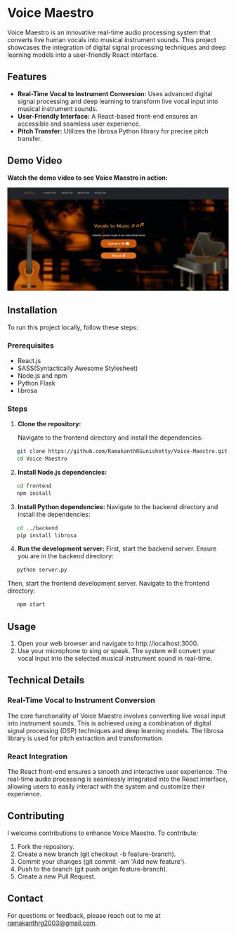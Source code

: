 # Voice Maestro

Voice Maestro is an innovative real-time audio processing system that converts live human vocals into musical instrument sounds. This project showcases the integration of digital signal processing techniques and deep learning models into a user-friendly React interface.

## Features

- **Real-Time Vocal to Instrument Conversion:** Uses advanced digital signal processing and deep learning to transform live vocal input into musical instrument sounds.
- **User-Friendly Interface:** A React-based front-end ensures an accessible and seamless user experience.
- **Pitch Transfer:** Utilizes the librosa Python library for precise pitch transfer.

## Demo Video

**Watch the demo video to see Voice Maestro in action:**

[![Voice Maestro Demo](./workline.png)](./react-app.mp4)

## Installation

To run this project locally, follow these steps:

### Prerequisites

- React.js
- SASS(Syntactically Awesome Stylesheet)
- Node.js and npm
- Python Flask
- librosa

### Steps

1. **Clone the repository:**

   Navigate to the frontend directory and install the dependencies:
   
```bash
   git clone https://github.com/RamakanthRGunishetty/Voice-Maestro.git
   cd Voice-Maestro
```

2. **Install Node.js dependencies:**

   
```bash
   cd frontend
   npm install
```

3. **Install Python dependencies:**
   Navigate to the backend directory and install the dependencies:
   
```bash
   cd ../backend
   pip install librosa
```

4. **Run the development server:**
   First, start the backend server. Ensure you are in the backend directory:
   
```bash
   python server.py
```
   Then, start the frontend development server. Navigate to the frontend directory:
      
```bash
   npm start
```

## Usage

1. Open your web browser and navigate to http://localhost:3000.
2. Use your microphone to sing or speak. The system will convert your vocal input into the selected musical instrument sound in real-time.

## Technical Details

### Real-Time Vocal to Instrument Conversion

The core functionality of Voice Maestro involves converting live vocal input into instrument sounds. This is achieved using a combination of digital signal processing (DSP) techniques and deep learning models. The librosa library is used for pitch extraction and transformation.

### React Integration

The React front-end ensures a smooth and interactive user experience. The real-time audio processing is seamlessly integrated into the React interface, allowing users to easily interact with the system and customize their experience.

## Contributing

I welcome contributions to enhance Voice Maestro. To contribute:

1. Fork the repository.
2. Create a new branch (git checkout -b feature-branch).
3. Commit your changes (git commit -am 'Add new feature').
4. Push to the branch (git push origin feature-branch).
5. Create a new Pull Request.


## Contact

For questions or feedback, please reach out to me at [ramakanthrg2003@gmail.com](mailto:ramakanthrg2003@gmail.com).
